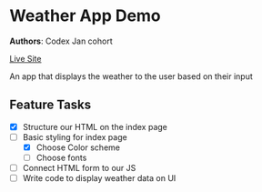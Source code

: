 # Weather App Demo

**Authors**: Codex Jan cohort

[Live Site](https://thomas-basham.github.io/weather-app-demo)

An app that displays the weather to the user based on their input

## Feature Tasks

- [x] Structure our HTML on the index page
- [ ] Basic styling for index page
  - [x] Choose Color scheme
  - [ ] Choose fonts
- [ ] Connect HTML form to our JS
- [ ] Write code to display weather data on UI
